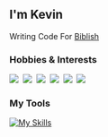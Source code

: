 ## I'm Kevin
Writing Code For [Biblish](https://biblish.com/)

### Hobbies & Interests
<p>
  <img src="https://img.shields.io/badge/Motorcycles-Yamaha MT 10-blue";"/>&nbsp;
  <img src="https://img.shields.io/badge/Lifting-8A2BE2";"/>&nbsp;
  <img src="https://img.shields.io/badge/Video%20Games-blue"/>&nbsp;
  <img src="https://img.shields.io/badge/Longboards-8A2BE2";"/>&nbsp;
  <img src="https://img.shields.io/badge/Car%20Audio-blue"/>&nbsp;
  <img src="https://img.shields.io/badge/Rubik's%20Cubes-8A2BE2";"/>&nbsp;
</p>

### My Tools
[![My Skills](https://skillicons.dev/icons?i=neovim,nextjs,nodejs,arch,cpp,css,discord,docker,git,github,gmail,html,js,linux,md,mysql,npm,planetscale,react,tailwind,ts,vite,vscode,vercel,windows,&theme=dark)](https://skillicons.dev)
